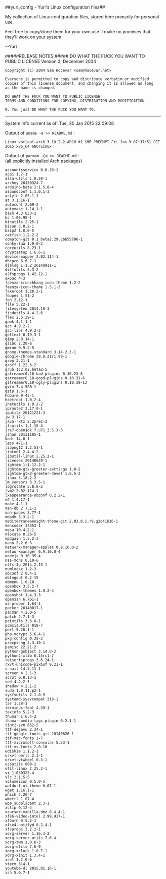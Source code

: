 ##yuri_config - Yuri's Linux configuration files##

My collection of Linux configuration files, stored here primarily for personal use.

Feel free to copy/clone them for your own use.  I make no promises that they'll work on your system.

--Yuri

#####RELEASE NOTES:#####
    DO WHAT THE FUCK YOU WANT TO PUBLIC LICENSE
    Version 2, December 2004

    Copyright (C) 2004 Sam Hocevar <sam@hocevar.net>

    Everyone is permitted to copy and distribute verbatim or modified
    copies of this license document, and changing it is allowed as long
    as the name is changed.

    DO WHAT THE FUCK YOU WANT TO PUBLIC LICENSE
    TERMS AND CONDITIONS FOR COPYING, DISTRIBUTION AND MODIFICATION

    0. You just DO WHAT THE FUCK YOU WANT TO.

---------------------------------------------
<!--- cut_here - data below is auto-generated by update-yuri_config.sh --->
System info current as of: Tue, 20 Jan 2015  22:09:08

Output of `uname -a >> README.md` :

    Linux vorlauf-arch 3.18.2-2-ARCH #1 SMP PREEMPT Fri Jan 9 07:37:51 CET 2015 x86_64 GNU/Linux

Output of `pacman -Qe >> README.md` :<br>
(all explicitly installed Arch packages)

    accountsservice 0.6.39-1
    acpi 1.7-1
    alsa-utils 1.0.28-1
    archey 20130324-7
    arduino-beta 1:1.5.8-4
    asoundconf 1:1.0.1-3
    astyle 2.05.1-1
    at 3.1.16-1
    autoconf 2.69-2
    automake 1.14.1-1
    bash 4.3.033-1
    bc 1.06.95-1
    binutils 2.25-1
    bison 3.0.2-1
    bzip2 1.0.6-5
    catfish 1.2.2-2
    compton-git 0.1_beta2.29.gbb55706-1
    conky-lua 1.9.0-2
    coreutils 8.23-1
    cryptsetup 1.6.6-1
    device-mapper 2.02.114-1
    dhcpcd 6.6.7-1
    dialog 1:1.2_20140911-1
    diffutils 3.3-2
    e2fsprogs 1.42.12-1
    expac 4-3
    faenza-crunchbang-icon-theme 1.2-2
    faenza-icon-theme 1.3.1-3
    fakeroot 1.20.2-1
    fdupes 1.51-2
    feh 2.12-1
    file 5.22-1
    filesystem 2014.10-3
    findutils 4.4.2-6
    flex 2.5.39-1
    gawk 4.1.1-1
    gcc 4.9.2-2
    gcc-libs 4.9.2-2
    gettext 0.19.3-1
    gimp 2.8.14-1
    glibc 2.20-6
    gmrun 0.9.2-5
    gnome-themes-standard 3.14.2.3-1
    google-chrome 39.0.2171.99-1
    grep 2.21-1
    groff 1.22.3-2
    grub 1:2.02.beta2-5
    gstreamer0.10-bad-plugins 0.10.23-8
    gstreamer0.10-good-plugins 0.10.31-6
    gstreamer0.10-ugly-plugins 0.10.19-13
    gvim 7.4.580-1
    gzip 1.6-1
    hdparm 9.45-1
    hsetroot 1.0.2-4
    inetutils 1.9.2-2
    iproute2 3.17.0-1
    iputils 20121221-3
    iw 3.17-1
    java-rxtx 2.2pre2-2
    jfsutils 1.1.15-4
    jre7-openjdk 7.u71_2.5.3-3
    jshon 20131105-1
    kodi 14.0-1
    less 471-1
    libpng12 1.2.51-1
    libtool 2.4.4-2
    libutil-linux 2.25.2-1
    licenses 20140629-1
    lightdm 1:1.12.2-1
    lightdm-gtk-greeter-settings 1.0-2
    lightdm-gtk3-greeter-devel 1.8.5-2
    linux 3.18.2-2
    lm_sensors 3.3.5-1
    logrotate 3.8.8-2
    lvm2 2.02.114-1
    lxappearance-obconf 0.2.2-1
    m4 1.4.17-1
    make 4.1-1
    man-db 2.7.1-1
    man-pages 3.77-1
    mdadm 3.3.2-1
    mediterraneannight-theme-git 2.03.0.1.r9.g2c41b16-1
    mencoder 37353-1
    mesa 10.4.2-1
    mlocate 0.26-5
    mp3gain 1.5.2-3
    nano 2.2.6-3
    network-manager-applet 0.9.10.0-2
    networkmanager 0.9.10.0-4
    nodejs 0.10.35-4
    nss-mdns 0.10-6
    ntfs-3g 2014.2.15-1
    numlockx 1.2-3
    obconf 2.0.4-1
    oblogout 0.2-15
    obmenu 1.0-10
    openbox 3.5.2-7
    openbox-themes 1.0.2-3
    openshot 1.4.3-3
    openssh 6.7p1-1
    os-prober 1.64-1
    packer 20140817-1
    pacman 4.2.0-5
    patch 2.7.1-3
    pciutils 3.3.0-1
    pcmciautils 018-7
    perl 5.20.1-1
    php-mcrypt 5.6.4-1
    pkg-config 0.28-2
    procps-ng 3.3.10-1
    psmisc 22.21-2
    python-gobject 3.14.0-2
    python2-xlib 0.15rc1-7
    reiserfsprogs 3.6.24-1
    rxvt-unicode-pixbuf 9.21-1
    s-nail 14.7.11-1
    screen 4.2.1-3
    scrot 0.8.13-1
    sed 4.2.2-3
    shadow 4.2.1-2
    sudo 1.8.11.p2-1
    sysfsutils 2.1.0-9
    systemd-sysvcompat 218-1
    tar 1.28-1
    terminus-font 4.39-1
    texinfo 5.2-3
    thunar 1.6.4-2
    thunar-media-tags-plugin 0.2.1-1
    tint2-svn 652-5
    ttf-dejavu 2.34-1
    ttf-google-fonts-git 20140826-1
    ttf-mac-fonts 1-7
    ttf-microsoft-consolas 5.33-1
    ttf-ms-fonts 2.0-10
    udiskie 1.1.2-1
    urxvt-perls 2.1-1
    urxvt-vtwheel 0.3-1
    usbutils 008-1
    util-linux 2.25.2-1
    vi 1:050325-4
    vlc 2.1.5-5
    volumeicon 0.5.0-5
    waldorf-ui-theme 0.07-1
    wget 1.16.1-1
    which 2.20-7
    wmctrl 1.07-4
    wpa_supplicant 2.3-1
    xclip 0.12-4
    xcursor-vanilla-dmz 0.4.4-1
    xf86-video-intel 2.99.917-1
    xfburn 0.5.2-1
    xfce4-notifyd 0.2.4-1
    xfsprogs 3.2.2-1
    xorg-server 1.16.3-2
    xorg-server-utils 7.6-4
    xorg-twm 1.0.8-3
    xorg-utils 7.6-9
    xorg-xclock 1.0.7-1
    xorg-xinit 1.3.4-1
    xsel 1.2.0-6
    xterm 314-1
    youtube-dl 2015.01.16-1
    zsh 5.0.7-1

